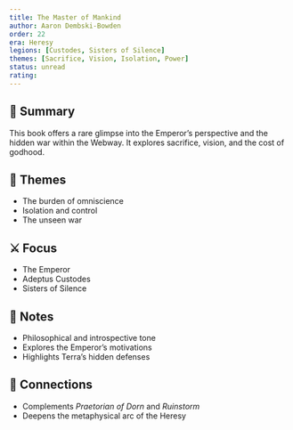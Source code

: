 ```yaml
---
title: The Master of Mankind  
author: Aaron Dembski-Bowden  
order: 22
era: Heresy  
legions: [Custodes, Sisters of Silence]  
themes: [Sacrifice, Vision, Isolation, Power]  
status: unread  
rating:  
---
```


## 🧭 Summary  
This book offers a rare glimpse into the Emperor’s perspective and the hidden war within the Webway. It explores sacrifice, vision, and the cost of godhood.

## 🧠 Themes  
- The burden of omniscience  
- Isolation and control  
- The unseen war  

## ⚔️ Focus  
- The Emperor  
- Adeptus Custodes  
- Sisters of Silence  

## 📝 Notes  
- Philosophical and introspective tone  
- Explores the Emperor’s motivations  
- Highlights Terra’s hidden defenses  

## 🔗 Connections  
- Complements *Praetorian of Dorn* and *Ruinstorm*  
- Deepens the metaphysical arc of the Heresy  